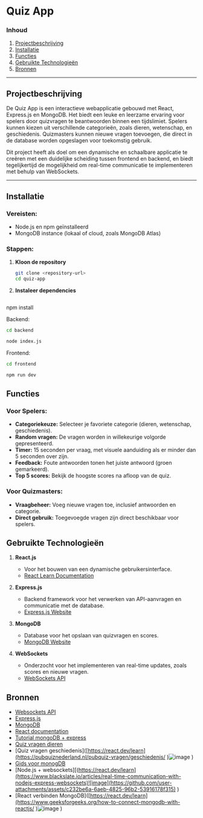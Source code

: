 # Quiz App  

### Inhoud  
1. [Projectbeschrijving](#projectbeschrijving)
2. [Installatie](#installatie)  
3. [Functies](#functies)  
4. [Gebruikte Technologieën](#gebruikte-technologieën)  
6. [Bronnen](#bronnen)

---

## Projectbeschrijving  

De Quiz App is een interactieve webapplicatie gebouwd met React, Express.js en MongoDB. Het biedt een leuke en leerzame ervaring voor spelers door quizvragen te beantwoorden binnen een tijdslimiet. Spelers kunnen kiezen uit verschillende categorieën, zoals dieren, wetenschap, en geschiedenis. Quizmasters kunnen nieuwe vragen toevoegen, die direct in de database worden opgeslagen voor toekomstig gebruik.  

Dit project heeft als doel om een dynamische en schaalbare applicatie te creëren met een duidelijke scheiding tussen frontend en backend, en biedt tegelijkertijd de mogelijkheid om real-time communicatie te implementeren met behulp van WebSockets.

---
## Installatie  

### Vereisten:  
- Node.js en npm geïnstalleerd  
- MongoDB instance (lokaal of cloud, zoals MongoDB Atlas)  

### Stappen:  
1. **Kloon de repository**  
   ```bash
   git clone <repository-url>
   cd quiz-app
   ```
2. **Instaleer dependencies**
   ```bash
npm install

Backend:
```bash
cd backend
```
```bash
node index.js
```
Frontend:
```bash
cd frontend
```
```bash
npm run dev
```
## Functies  

### Voor Spelers:  
- **Categoriekeuze:** Selecteer je favoriete categorie (dieren, wetenschap, geschiedenis).  
- **Random vragen:** De vragen worden in willekeurige volgorde gepresenteerd.  
- **Timer:** 15 seconden per vraag, met visuele aanduiding als er minder dan 5 seconden over zijn.  
- **Feedback:** Foute antwoorden tonen het juiste antwoord (groen gemarkeerd).  
- **Top 5 scores:** Bekijk de hoogste scores na afloop van de quiz.  

### Voor Quizmasters:  
- **Vraagbeheer:** Voeg nieuwe vragen toe, inclusief antwoorden en categorie.  
- **Direct gebruik:** Toegevoegde vragen zijn direct beschikbaar voor spelers.

## Gebruikte Technologieën  

1. **React.js**  
   - Voor het bouwen van een dynamische gebruikersinterface.  
   - [React Learn Documentation](https://react.dev/learn)  

2. **Express.js**  
   - Backend framework voor het verwerken van API-aanvragen en communicatie met de database.  
   - [Express.js Website](https://expressjs.com/)  

3. **MongoDB**  
   - Database voor het opslaan van quizvragen en scores.  
   - [MongoDB Website](https://www.mongodb.com/)  

4. **WebSockets**  
   - Onderzocht voor het implementeren van real-time updates, zoals scores en nieuwe vragen.  
   - [WebSockets API](https://developer.mozilla.org/en-US/docs/Web/API/WebSockets_API)  
## Bronnen
- [Websockets API](https://react.dev/learn)
- [Express.js](https://expressjs.com)
- [MongoDB](https://www.mongodb.com/)
- [React documentation](https://www.mongodb.com/resources/languages/express-mongodb-rest-api-tutorial![image](https://github.com/user-attachments/assets/b178be9d-bfc1-4afa-9106-e69ed16fff1d)
)
- [Tutorial mongoDB + express]([https://react.dev/learn](https://kinsta.com/nl/blog/mongodb-database-aanmaken/)![image](https://github.com/user-attachments/assets/2cfb43a7-c908-4e62-bccb-6224cefcc213)
)
- [Quiz vragen dieren]([https://react.dev/learn](https://kwis.app/quiz-vragen-dieren-natuur-makkelijk)![image](https://github.com/user-attachments/assets/8309a390-f53b-45c4-b35d-5584897ee279)
)
- [Quiz vragen geschiedenis]([https://react.dev/learn](https://pubquiznederland.nl/pubquiz-vragen/geschiedenis/ )![image](https://github.com/user-attachments/assets/1fce71b5-032d-43e7-8834-4e117906902c)
)
- [Gids voor monogDB]([https://react.dev/learn](https://www.npmjs.com/package/websocket-express)![image](https://github.com/user-attachments/assets/41071f65-2232-4af6-ab16-0b0ec386f256)
)
- [Node.js + websockets][(https://react.dev/learn](https://www.blackslate.io/articles/real-time-communication-with-nodejs-express-websockets)![image](https://github.com/user-attachments/assets/c232be6a-6aeb-4825-96b2-53916178f315)
)
- [React verbinden MongoDB]([https://react.dev/learn](https://www.geeksforgeeks.org/how-to-connect-mongodb-with-reactjs/ )![image](https://github.com/user-attachments/assets/6d945826-c4e5-4804-84cc-cf74ba62d304)
)



